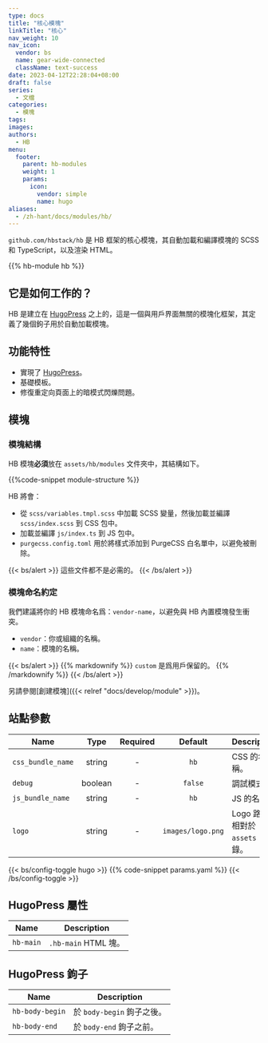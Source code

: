 ```yaml
---
type: docs
title: "核心模塊"
linkTitle: "核心"
nav_weight: 10
nav_icon:
  vendor: bs
  name: gear-wide-connected
  className: text-success
date: 2023-04-12T22:28:04+08:00
draft: false
series:
  - 文檔
categories:
  - 模塊
tags:
images:
authors:
  - HB
menu:
  footer:
    parent: hb-modules
    weight: 1
    params:
      icon:
        vendor: simple
        name: hugo
aliases:
  - /zh-hant/docs/modules/hb/
---
```


`github.com/hbstack/hb` 是 HB 框架的核心模塊，其自動加載和編譯模塊的 SCSS 和 TypeScript，以及渲染 HTML。

<!--more-->

{{% hb-module hb %}}

## 它是如何工作的？

HB 是建立在 [HugoPress](https://hugomods.com/en/docs/hugopress/) 之上的，這是一個與用戶界面無關的模塊化框架，其定義了幾個鉤子用於自動加載模塊。

## 功能特性

- 實現了 [HugoPress](https://hugomods.com/en/docs/hugopress/)。
- 基礎模板。
- 修復重定向頁面上的暗模式閃爍問題。

## 模塊

### 模塊結構

HB 模塊**必須**放在 `assets/hb/modules` 文件夾中，其結構如下。

{{%code-snippet module-structure %}}

HB 將會：

- 從 `scss/variables.tmpl.scss` 中加載 SCSS 變量，然後加載並編譯 `scss/index.scss` 到 CSS 包中。
- 加載並編譯 `js/index.ts` 到 JS 包中。
- `purgecss.config.toml` 用於將樣式添加到 PurgeCSS 白名單中，以避免被刪除。

{{< bs/alert >}}
這些文件都不是必需的。
{{< /bs/alert >}}

### 模塊命名約定

我們建議將你的 HB 模塊命名爲：`vendor-name`，以避免與 HB 內置模塊發生衝突。

- `vendor`：你或組織的名稱。
- `name`：模塊的名稱。

{{< bs/alert >}}
{{% markdownify %}}
`custom` 是爲用戶保留的。
{{% /markdownify %}}
{{< /bs/alert >}}

另請參閱[創建模塊]({{< relref "docs/develop/module" >}})。

## 站點參數

| Name              |  Type   | Required |      Default      | Description                       |
| ----------------- | :-----: | :------: | :---------------: | --------------------------------- |
| `css_bundle_name` | string  |    -     |       `hb`        | CSS 的名稱。                      |
| `debug`           | boolean |    -     |      `false`      | 調試模式。                        |
| `js_bundle_name`  | string  |    -     |       `hb`        | JS 的名稱。                       |
| `logo`            | string  |    -     | `images/logo.png` | Logo 路徑，相對於 `assets` 目錄。 |

{{< bs/config-toggle hugo >}}
{{% code-snippet params.yaml %}}
{{< /bs/config-toggle >}}

## HugoPress 屬性

| Name      | Description          |
| --------- | -------------------- |
| `hb-main` | `.hb-main` HTML 塊。 |

## HugoPress 鉤子

| Name            | Description                |
| --------------- | -------------------------- |
| `hb-body-begin` | 於 `body-begin` 鉤子之後。 |
| `hb-body-end`   | 於 `body-end` 鉤子之前。   |
